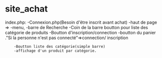 # site_achat

index.php:
        -Connexion.php(Besoin d'être inscrit avant achat)
        -haut de page => -menu,
                        -barre de Recherche
                        -Coin de la barre boutton pour liste des catégorie de produits
                        -Boutton d'inscription/connection
                        -boutton du panier ."Si la personne n'est pas connecté"=>connection/        inscription
        
        -Boutton liste des catégorie(simple barre)
        -affichage d'un produit par catégorie.

        